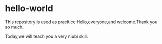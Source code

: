 # hello-world
This repository is used as pracitice
Hello,everyone,and welcome.Thank you so much.

Today,we will teach you a very niubi skill.
